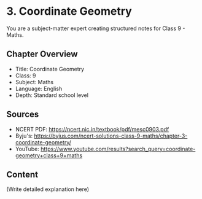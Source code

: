 # 3. Coordinate Geometry

You are a subject-matter expert creating structured notes for Class 9 - Maths.

## Chapter Overview
- Title: Coordinate Geometry
- Class: 9
- Subject: Maths
- Language: English
- Depth: Standard school level

## Sources
- NCERT PDF: https://ncert.nic.in/textbook/pdf/mesc0903.pdf
- Byju's: https://byjus.com/ncert-solutions-class-9-maths/chapter-3-coordinate-geometry/
- YouTube: https://www.youtube.com/results?search_query=coordinate-geometry+class+9+maths

## Content
(Write detailed explanation here)
